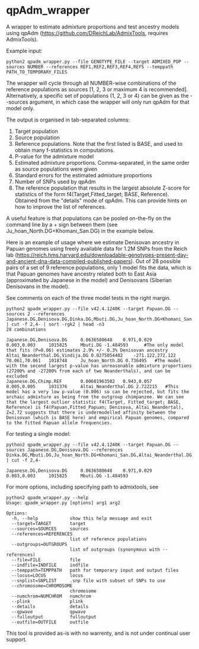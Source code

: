 # qpAdm_wrapper
A wrapper to estimate admixture proportions and test ancestry models using qpAdm (https://github.com/DReichLab/AdmixTools, requires AdmixTools).

Example input:
```
python2 qpadm_wrapper.py --file GENOTYPE_FILE --target ADMIXED_POP --sources NUMBER --references REF1,REF2,REF3,REF4,REF5 --temppath PATH_TO_TEMPORARY_FILES
```
The wrapper will cycle through all NUMBER-wise combinations of the reference populations as sources [1, 2, 3 or maximum 4 is recommended]. 
Alternatively, a specific set of populations (1, 2, 3 or 4) can be given as the --sources argument, in which case the wrapper will only run qpAdm for that model only.

The output is organised in tab-separated columns:
1. Target population
2. Source population
3. Reference populations. Note that the first listed is BASE, and used to obtain many f-statistics in computations.
4. P-value for the admixture model
5. Estimated admixture proportions. Comma-separated, in the same order as source populations were given
6. Standard errors for the estimated admixture proportions
7. Number of SNPs used by qpAdm
8. The reference population that results in the largest absolute Z-score for statistics of the form f4(Target,Fitted_target; BASE, Reference). Obtained from the "details" mode of qpAdm. This can provide hints on how to improve the list of references.

A useful feature is that populations can be pooled on-the-fly on the command line by a + sign between them (see Ju_hoan_North.DG+Khomani_San.DG) in the example below.

Here is an example of usage where we estimate Denisovan ancestry in Papuan genomes using freely available data for 1.2M SNPs from the Reich lab (https://reich.hms.harvard.edu/downloadable-genotypes-present-day-and-ancient-dna-data-compiled-published-papers). Out of 28 possible pairs of a set of 9 reference populations, only 1 model fits the data, which is that Papuan genomes have ancestry related both to East Asia (approximated by Japanese in the model) and Denisovans (Siberian Denisovans in the model).

See comments on each of the three model tests in the right margin.

```
python2 qpadm_wrapper.py --file v42.4.1240K --target Papuan.DG --sources 2 --references Japanese.DG,Denisova.DG,Dinka.DG,Mbuti.DG,Ju_hoan_North.DG+Khomani_San.DG,Altai_Neanderthal.DG,Vindija.DG,Chimp.REF | cut -f 2,4- | sort -rgk2 | head -n3
28 combinations
	
Japanese.DG,Denisova.DG 	0.0636580648 	0.971,0.029 		0.003,0.003 	1015825 	Mbuti.DG -1.484593 		#The only model that fits (P=0.06) estimates 2.9% +/- 0.3% Denisovan ancestry
Altai_Neanderthal.DG,Vindija.DG 0.0275054402 	-271.122,272.122 	70.061,70.061 	1018748 	Ju_hoan_North.DG 0.736495 	#The model with the second largest p-value has unreasonable admixture proportions (27200% and -27200% from each of two Neanderthals), and can be excluded
Japanese.DG,Chimp.REF 		0.00601963502 	0.943,0.057 		0.005,0.005 	1031376 	Altai_Neanderthal.DG 2.722215 	#This model has a very low p-value (0.006) so can be rejected, but fits the archaic admixture as being from the outgroup chimpanzee. We can see that the largest outlier statistic f4(Target, Fitted_target; BASE, Reference) is f4(Papuan,Fitted_Papuan; Denisova, Altai_Neandertal), Z=2.72 suggests that there is undermodelled affinity between the Denisovan (which is BASE here) and empirical Papuan genomes, compared to the fitted Papuan allele frequencies.

```

For testing a single model:

```
python2 qpadm_wrapper.py --file v42.4.1240K --target Papuan.DG --sources Japanese.DG,Denisova.DG --references Dinka.DG,Mbuti.DG,Ju_hoan_North.DG+Khomani_San.DG,Altai_Neanderthal.DG,Vindija.DG,Chimp.REF | cut -f 2,4-

Japanese.DG,Denisova.DG 	0.0636580648 	0.971,0.029 		0.003,0.003 	1015825 	Mbuti.DG -1.484593

```

For more options, including specifying path to admixtools, see
```
python2 qpadm_wrapper.py --help
Usage: qpadm_wrapper.py [options] arg1 arg2

Options:
  -h, --help            show this help message and exit
  --target=TARGET       target
  --sources=SOURCES     sources
  --references=REFERENCES
                        list of reference populations
  --outgroups=OUTGROUPS
                        list of outgroups (synonymous with --references)
  --file=FILE           file
  --indfile=INDFILE     indfile
  --temppath=TEMPPATH   path for temporary input and output files
  --locus=LOCUS         locus
  --snplist=SNPLIST     .snp file with subset of SNPs to use
  --chromosome=CHROMOSOME
                        chromosome
  --numchrom=NUMCHROM   numchrom
  --plink               plink
  --details             details
  --qpwave              qpwave
  --fulloutput          fulloutput
  --outfile=OUTFILE     outfile
```

This tool is provided as-is with no warrenty, and is not under continual user support.
